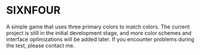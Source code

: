 # SIXNFOUR
A simple game that uses three primary colors to match colors. The current project is still in the initial development stage, and more color schemes and interface optimizations will be added later. If you encounter problems during the test, please contact me.
